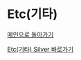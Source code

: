 # Etc(기타)

[메인으로 돌아가기](https://github.com/SSUHYUNKIM/Algorithm)

[Etc(기타) Silver 바로가기](https://github.com/SSUHYUNKIM/Algorithm/blob/main/Etc/solution/Silver/README.md)